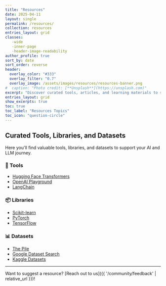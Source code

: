 ```yaml
---
title: "Resources"
date: 2025-04-11
layout: single
permalink: /resources/
collection: resources
entries_layout: grid
classes:
   -wide
   -inner-page
   -header-image-readability
author_profile: true
sort_by: date
sort_order: reverse
header:
  overlay_color: "#333"
  overlay_filter: "0.7"
  overlay_image: /assets/images/resources/resources-banner.png
#  caption: "Photo credit: [**Unsplash**](https://unsplash.com)"
excerpt: "Discover curated tools, articles, and learning materials to support your journey in mathematics, data science, and AI."
entries_layout: grid
show_excerpts: true
toc: true
toc_label: "Resources Topics"
toc_icon: "question-circle"
---
```


## Curated Tools, Libraries, and Datasets

Here you'll find valuable tools, libraries, and datasets to support your AI and LLM journey.

### 🧰 Tools
- [Hugging Face Transformers](https://huggingface.co/transformers/)
- [OpenAI Playground](https://platform.openai.com/playground)
- [LangChain](https://www.langchain.dev/)

### 📦 Libraries
- [Scikit-learn](https://scikit-learn.org/)
- [PyTorch](https://pytorch.org/)
- [TensorFlow](https://www.tensorflow.org/)

### 📊 Datasets
- [The Pile](https://pile.eleuther.ai/)
- [Google Dataset Search](https://datasetsearch.research.google.com/)
- [Kaggle Datasets](https://www.kaggle.com/datasets)

---

Want to suggest a resource? [Reach out to us]({{ '/community/feedback' | relative_url }})!
